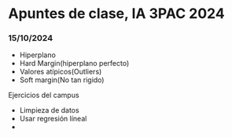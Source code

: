  # Apuntes de clase, IA 3PAC 2024

 ### 15/10/2024
 - Hiperplano
 - Hard Margin(hiperplano perfecto)
 - Valores atípicos(Outliers)
 - Soft margin(No tan rigido)

Ejercicios del campus
  - Limpieza de datos
  - Usar regresión líneal
  - 

